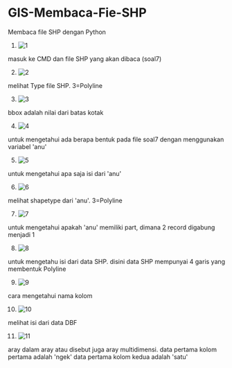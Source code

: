 # GIS-Membaca-Fie-SHP
Membaca file SHP dengan Python

1. ![1](https://user-images.githubusercontent.com/61673581/142088917-ec07eab0-e1c2-465b-b220-b7e5d9df8318.png)

masuk ke CMD dan file SHP yang akan dibaca (soal7)

2. ![2](https://user-images.githubusercontent.com/61673581/142089042-e71fa107-1829-4817-9b90-22d8942a3f12.png)

melihat Type file SHP. 3=Polyline

3. ![3](https://user-images.githubusercontent.com/61673581/142089166-abcd7950-7fd1-4958-96d2-c84296b57bb9.png)

bbox adalah nilai dari batas kotak

4. ![4](https://user-images.githubusercontent.com/61673581/142089281-0f705bdc-1874-49c2-8965-d6dd88f45f9d.png)

untuk mengetahui ada berapa bentuk pada file soal7 dengan menggunakan variabel 'anu'

5. ![5](https://user-images.githubusercontent.com/61673581/142089433-f99b1388-012c-47a9-80c5-a0c0d717682b.png)

untuk mengetahui apa saja isi dari 'anu'

6. ![6](https://user-images.githubusercontent.com/61673581/142089483-e2cd507a-070b-4c15-8882-deb9b367ad61.png)

melihat shapetype dari 'anu'. 3=Polyline

7. ![7](https://user-images.githubusercontent.com/61673581/142089620-42645628-f274-4e4a-b50c-e8a6f20f3454.png)

untuk mengetahui apakah 'anu' memiliki part, dimana 2 record digabung menjadi 1

8. ![8](https://user-images.githubusercontent.com/61673581/142089713-9e380493-f4d0-4ac1-a93d-42ef807a6b26.png)

untuk mengetahu isi dari data SHP. disini data SHP mempunyai 4 garis yang membentuk Polyline

9. ![9](https://user-images.githubusercontent.com/61673581/142089923-a86e1ef6-4cb7-427c-aa26-402a6730423b.png)

cara mengetahui nama kolom

10. ![10](https://user-images.githubusercontent.com/61673581/142089981-63502fc7-8280-48dd-be23-3b910bacbc11.png)

melihat isi dari data DBF

11. ![11](https://user-images.githubusercontent.com/61673581/142090054-9a6d3cce-2620-46ce-a57d-74e35525ce9a.png)

aray dalam aray atau disebut juga aray multidimensi.
data pertama kolom pertama adalah 'ngek'
data pertama kolom kedua adalah 'satu'





